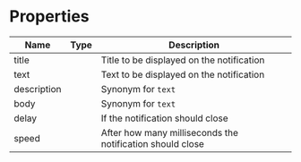 # Properties

<table><thead><tr><th>Name</th><th data-type="select" data-multiple>Type</th><th>Description</th></tr></thead><tbody><tr><td>title</td><td></td><td>Title to be displayed on the notification</td></tr><tr><td>text</td><td></td><td>Text to be displayed on the notification</td></tr><tr><td>description</td><td></td><td>Synonym for <code>text</code></td></tr><tr><td>body</td><td></td><td>Synonym for <code>text</code> </td></tr><tr><td>delay</td><td></td><td>If the notification should close</td></tr><tr><td>speed</td><td></td><td>After how many milliseconds the notification should close</td></tr></tbody></table>

